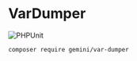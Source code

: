 # VarDumper

![PHPUnit](https://github.com/Gemini-D/var-dumper/workflows/PHPUnit/badge.svg)

```
composer require gemini/var-dumper
```
